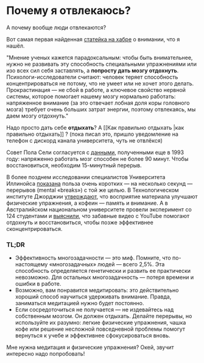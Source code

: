 

# Почему я отвлекаюсь?
А почему вообще люди отвлекаются?


Вот самая первая найденная [статейка на хабре](https://habr.com/ru/companies/spbifmo/articles/472258/) о внимании, что я нашёл.

"Мнение ученых кажется парадоксальным: чтобы быть внимательнее, нужно не развивать эту способность специальными упражнениями или изо всех сил себя заставлять, а **попросту дать мозгу отдохнуть**. Психологи-исследователи считают: человек теряет способность концентрироваться не потому, что не умеет или не хочет этого делать. Прокрастинация — не сбой в работе, а ключевое свойство нервной системы, которое помогает нашему мозгу нормально работать: напряженное внимание (за это отвечает лобная доля коры головного мозга) требует очень больших затрат энергии, поэтому отвлекаясь, мы даем мозгу отдохнуть."

Надо просто дать себе **отдыхать**? А [[Как правильно отдыхать |как правильно отдыхать]] ? (пока писал это, пришло уведомление на телефон с дискорд канала университета, чуть не отвлёкся)


Совет Пола Сели согласуется с [данными](https://graphics8.nytimes.com/images/blogs/freakonomics/pdf/DeliberatePractice(PsychologicalReview).pdf), полученными еще в 1993 году: напряженно работать мозг способен не более 90 минут. Чтобы восстановиться, необходим 15-минутный перерыв.  
  
В более позднем исследовании специалистов Университета Иллинойса [показана](https://www.sciencedirect.com/science/article/pii/S0010027710002994) польза очень коротких — на несколько секунд — перерывов (mental «breaks») с той же целью. В Технологическом институте Джорджии [утверждают](https://www.tandfonline.com/doi/abs/10.1080/21641846.2015.1027553), что восприятие материала улучшают физические упражнения, а кофеин — память и внимание. А в Австралийском национальном университете провели эксперимент со 124 студентами и [выяснили](https://link.springer.com/article/10.1007/s10869-014-9396-z), что забавные видео с YouTube помогают отдохнуть и восстановиться, чтобы позже эффективнее сконцентрироваться.  
  
### TL;DR

- Эффективность многозадачности — это миф. Помните, что по-настоящему «многозадачных» людей — всего 2,5%. Эта способность определяется генетически и развить ее практически невозможно. Для остальных многозадачность — потеря времени и ошибки в работе.
- Возможно, вам понравится медитировать: это действительно хороший способ научиться удерживать внимание. Правда, заниматься медитацией нужно будет постоянно.
- Если сосредоточиться не получается — не издевайтесь над собственным мозгом. Он должен отдыхать. Делайте перерывы, но используйте их разумно: легкие физические упражнения, чашка кофе или решение несложной повседневной проблемы помогут вернуться к учебе и эффективнее сфокусироваться вновь.



Мне нужна медитация и физические упражнения? Окей, звучит интересно надо попробовать!
